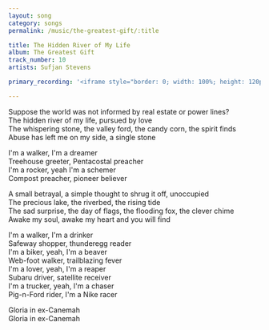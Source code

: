 ```yaml
---
layout: song
category: songs
permalink: /music/the-greatest-gift/:title

title: The Hidden River of My Life
album: The Greatest Gift
track_number: 10
artists: Sufjan Stevens

primary_recording: '<iframe style="border: 0; width: 100%; height: 120px;" src="http://bandcamp.com/EmbeddedPlayer/album=4274823433/size=large/bgcol=333333/linkcol=ffffff/tracklist=false/artwork=none/track=2894479866/transparent=true/" seamless><a href="http://music.sufjan.com/album/the-greatest-gift">The Greatest Gift by Sufjan Stevens</a></iframe>'

---
```


Suppose the world was not informed by real estate or power lines? <br>
The hidden river of my life, pursued by love <br>
The whispering stone, the valley ford, the candy corn, the spirit finds <br>
Abuse has left me on my side, a single stone

I'm a walker, I'm a dreamer <br>
Treehouse greeter, Pentacostal preacher <br>
I'm a rocker, yeah I'm a schemer <br>
Compost preacher, pioneer believer

A small betrayal, a simple thought to shrug it off, unoccupied <br>
The precious lake, the riverbed, the rising tide <br>
The sad surprise, the day of flags, the flooding fox, the clever chime <br>
Awake my soul, awake my heart and you will find

I'm a walker, I'm a drinker <br>
Safeway shopper, thunderegg reader <br>
I'm a biker, yeah, I'm a beaver <br>
Web-foot walker, trailblazing fever <br>
I'm a lover, yeah, I'm a reaper <br>
Subaru driver, satellite receiver <br>
I'm a trucker, yeah, I'm a chaser <br>
Pig-n-Ford rider, I'm a Nike racer

Gloria in ex-Canemah <br>
Gloria in ex-Canemah